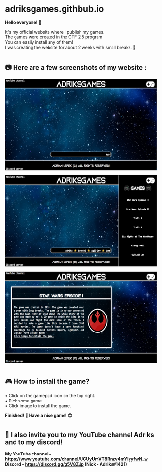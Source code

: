 # adriksgames.githbub.io
<b>Hello everyone! 👋</b>

It's my official website where I publish my games.<br>
The games were created in the CTF 2.5 program <br>
You can easily install any of them!<br>
I was creating the website for about 2 weeks with small breaks. 🤖<br>

<pre></pre>

## 📷 Here are a few screenshots of my website :

<img src="./img/photo1.png" width="500" height="300"><br>

<img src="./img/photo2.png" width="500" height="300"><br>

<img src="./img/photo3.png" width="500" height="300"><br>

<pre></pre>

## 🎮 How to install the game?

• Click on the gamepad icon on the top right.<br>
• Pick some game.<br>
• Click image to install the game.<br>

<b>Finished! 🎉 Have a nice game! 😊</b><br>

<pre></pre>

## 👀 I also invite you to my YouTube channel Adriks and to my discord!
<b>My YouTube channel - https://www.youtube.com/channel/UCUyUmVT8Rnzv4mYIyyfwN_w </b><br>
<b>Discord - https://discord.gg/g5V8ZJp (Nick - Adriks#1421) </b><br>

<pre></pre>